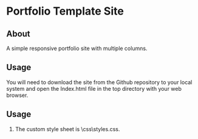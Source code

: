 # Portfolio Template Site

## About

A simple responsive portfolio site with multiple columns.

## Usage

You will need to download the site from the Github repository to your local system and open the Index.html file in the top directory with your web browser.

## Usage

1. The custom style sheet is \css\styles.css.
